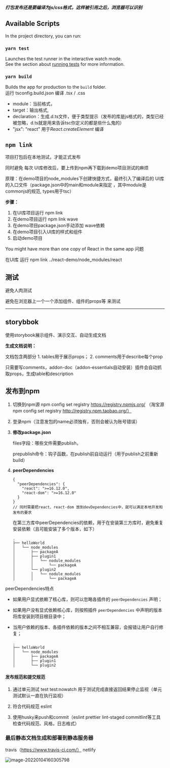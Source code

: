 

***打包发布还是要编译为js/css格式，这样被引用之后，浏览器可以识别***

## Available Scripts

In the project directory, you can run:


### `yarn test`

Launches the test runner in the interactive watch mode.\
See the section about [running tests](https://facebook.github.io/create-react-app/docs/running-tests) for more information.

### `yarn build`

Builds the app for production to the `build` folder.\
运行 tsconfig.build.json 编译 .tsx / .css

* module：当前格式，
* target：输出格式,
* declaration：生成.d.ts文件，便于类型提示（发布的库是js格式的，类型已经被忽略，d.ts就是用来告诉tsc你定义的都是些什么鬼的）
* "jsx": "react" 用于*React*.*createElement* 编译



## `npm link`

项目打包后在本地测试，才能正式发布

同时避免 每次 UI库修改后，要上传到npm再下载到demo项目测试的麻烦

原理：在demo项目的node_modules下创建快捷方式，最终引入了编译后的 UI库的入口文件（package.json中的main和module来指定 ，其中module是commonjs的规范, types用于tsc）

**步骤：**

1. 在UI库项目运行 npm link
2. 在demo项目运行 npm link wave
3. 在demo项目package.json手动添加 wave依赖
4. 在demo项目引入UI库的样式和组件
5. 启动demo项目

You might have more than one copy of React in the same app 问题

 在UI库 运行 npm link ../react-demo/node_modules/react 



## 测试

避免人肉测试

避免在浏览器上一个一个添加组件、组件的props等 来测试

------



## storybbok

使用storybook展示组件、演示交互、自动生成文档

**生成文档说明：**

文档包含两部分 1. tables用于展示props；  2. comments用于describe每个prop

只需要写comments，addon-doc（addon-essentials自动安装）插件会自动抓取props，生成table和description 

## 发布到npm

1. 切换到npm源 npm config set registry https://registry.npmjs.org/  （淘宝源 npm config set registry http://registry.npm.taobao.org/）

2. 登录npm（注意发包的name必须独有，否则会被认为账号错误）

3. **修改package.json**

   files字段：哪些文件需要publish，

   prepublish命令：钩子函数，在publish前自动运行（用于publish之前重新build）

4. **peerDependencies**

   ```
   {
     "peerDependencies": {
       "react": ">=16.12.0",
       "react-dom": ">=16.12.0"
     }
   }
   // 同时需要把react、react-dom 放到devDependencies中，就可以满足本地开发和发布的要求
   ```

   在第三方库中peerDependencies的依赖，用于在安装第三方库时，避免重复安装依赖（且可能安装了多个版本，如下）

   ```asciidoc
   .
   ├── helloWorld
   │   └── node_modules
   │       ├── packageA
   │       ├── plugin1
   │       │   └── nodule_modules
   │       │       └── packageA
   │       └── plugin2
   │       │   └── nodule_modules
   │       │       └── packageA
   ```

peerDependencies特点

- 如果用户显式依赖了核心库，则可以忽略各插件的 `peerDependencies` 声明；

- 如果用户没有显式依赖核心库，则按照插件 `peerDependencies` 中声明的版本将库安装到项目根目录中；

- 当用户依赖的版本、各插件依赖的版本之间不相互兼容，会报错让用户自行修复；

  ```asciidoc
  .
  ├── helloWorld
  │   └── node_modules
  │       ├── packageA
  │       ├── plugin1
  │       └── plugin2
  ```

#### 发布规范和提交规范

1. 通过单元测试 test  test:nowatch 用于测试完成直接返回结果停止监视（单元测试默认一直在执行监视）

2. 符合代码规范 eslint
3. 使用husky来push和commit（eslint  prettier lint-staged  commitlint等工具检查代码规范、风格，日志格式）

### 最后静态文档生成和部署到静态服务器
travis（https://www.travis-ci.com/）  netlify 


![image-20220104160305798](C:\Users\bocha\AppData\Roaming\Typora\typora-user-images\image-20220104160305798.png)

